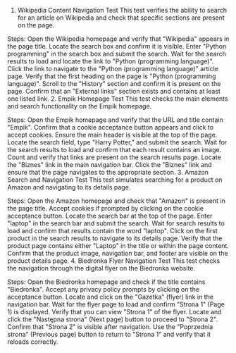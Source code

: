 1. Wikipedia Content Navigation Test
This test verifies the ability to search for an article on Wikipedia and check that specific sections are present on the page.

Steps:
Open the Wikipedia homepage and verify that "Wikipedia" appears in the page title.
Locate the search box and confirm it is visible.
Enter "Python programming" in the search box and submit the search.
Wait for the search results to load and locate the link to "Python (programming language)".
Click the link to navigate to the "Python (programming language)" article page.
Verify that the first heading on the page is "Python (programming language)".
Scroll to the "History" section and confirm it is present on the page.
Confirm that an "External links" section exists and contains at least one listed link.
2. Empik Homepage Test
This test checks the main elements and search functionality on the Empik homepage.

Steps:
Open the Empik homepage and verify that the URL and title contain "Empik".
Confirm that a cookie acceptance button appears and click to accept cookies.
Ensure the main header is visible at the top of the page.
Locate the search field, type "Harry Potter," and submit the search.
Wait for the search results to load and confirm that each result contains an image.
Count and verify that links are present on the search results page.
Locate the "Biznes" link in the main navigation bar.
Click the "Biznes" link and ensure that the page navigates to the appropriate section.
3. Amazon Search and Navigation Test
This test simulates searching for a product on Amazon and navigating to its details page.

Steps:
Open the Amazon homepage and check that "Amazon" is present in the page title.
Accept cookies if prompted by clicking on the cookie acceptance button.
Locate the search bar at the top of the page.
Enter "laptop" in the search bar and submit the search.
Wait for search results to load and confirm that results contain the word "laptop".
Click on the first product in the search results to navigate to its details page.
Verify that the product page contains either "Laptop" in the title or within the page content.
Confirm that the product image, navigation bar, and footer are visible on the product details page.
4. Biedronka Flyer Navigation Test
This test checks the navigation through the digital flyer on the Biedronka website.

Steps:
Open the Biedronka homepage and check if the title contains "Biedronka".
Accept any privacy policy prompts by clicking on the acceptance button.
Locate and click on the "Gazetka" (flyer) link in the navigation bar.
Wait for the flyer page to load and confirm "Strona 1" (Page 1) is displayed.
Verify that you can view "Strona 1" of the flyer.
Locate and click the "Następna strona" (Next page) button to proceed to "Strona 2".
Confirm that "Strona 2" is visible after navigation.
Use the "Poprzednia strona" (Previous page) button to return to "Strona 1" and verify that it reloads correctly.
